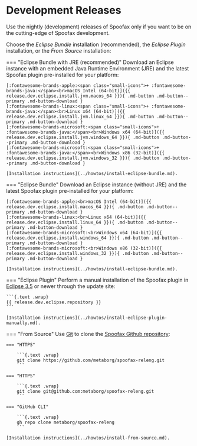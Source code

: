 # Development Releases
Use the nightly (development) releases of Spoofax only if you want to be on the cutting-edge of Spoofax development.

Choose the _Eclipse Bundle_ installation (recommended), the _Eclipse Plugin_ installation, or the _From Source_ installation:

=== "Eclipse Bundle with JRE (recommended)"
    Download an Eclipse instance with an embedded Java Runtime Environment (JRE) and the latest Spoofax plugin pre-installed for your platform:

    [:fontawesome-brands-apple:<span class="small-icons">+ :fontawesome-brands-java:</span><br>macOS Intel (64-bit)]({{ release.dev.eclipse.install.jvm.macos_64 }}){ .md-button .md-button--primary .md-button-download }
    [:fontawesome-brands-linux:<span class="small-icons">+ :fontawesome-brands-java:</span><br>Linux x64 (64-bit)]({{ release.dev.eclipse.install.jvm.linux_64 }}){ .md-button .md-button--primary .md-button-download }
    [:fontawesome-brands-microsoft:<span class="small-icons">+ :fontawesome-brands-java:</span><br>Windows x64 (64-bit)]({{ release.dev.eclipse.install.jvm.windows_64 }}){ .md-button .md-button--primary .md-button-download }
    [:fontawesome-brands-microsoft:<span class="small-icons">+ :fontawesome-brands-java:</span><br>Windows x86 (32-bit)]({{ release.dev.eclipse.install.jvm.windows_32 }}){ .md-button .md-button--primary .md-button-download }

    [Installation instructions](../howtos/install-eclipse-bundle.md).

=== "Eclipse Bundle"
    Download an Eclipse instance (without JRE) and the latest Spoofax plugin pre-installed for your platform:

    [:fontawesome-brands-apple:<br>macOS Intel (64-bit)]({{ release.dev.eclipse.install.macos_64 }}){ .md-button .md-button--primary .md-button-download }
    [:fontawesome-brands-linux:<br>Linux x64 (64-bit)]({{ release.dev.eclipse.install.linux_64 }}){ .md-button .md-button--primary .md-button-download }
    [:fontawesome-brands-microsoft:<br>Windows x64 (64-bit)]({{ release.dev.eclipse.install.windows_64 }}){ .md-button .md-button--primary .md-button-download }
    [:fontawesome-brands-microsoft:<br>Windows x86 (32-bit)]({{ release.dev.eclipse.install.windows_32 }}){ .md-button .md-button--primary .md-button-download }

    [Installation instructions](../howtos/install-eclipse-bundle.md).

=== "Eclipse Plugin"
    Perform a manual installation of the Spoofax plugin in [Eclipse 3.5][1] or newer through the update site:

    ```{.text .wrap}
    {{ release.dev.eclipse.repository }}
    ```

    [Installation instructions](../howtos/install-eclipse-plugin-manually.md).

=== "From Source"
    Use [Git][1] to clone the [Spoofax Github repository][2]:

    === "HTTPS"

        ```{.text .wrap}
        git clone https://github.com/metaborg/spoofax-releng.git
        ```

    === "HTTPS"

        ```{.text .wrap}
        git clone git@github.com:metaborg/spoofax-releng.git
        ```

    === "GitHub CLI"

        ```{.text .wrap}
        gh repo clone metaborg/spoofax-releng
        ```

    [Installation instructions](../howtos/install-from-source.md).


[1]: https://git-scm.com/
[2]: https://github.com/metaborg/spoofax-releng
